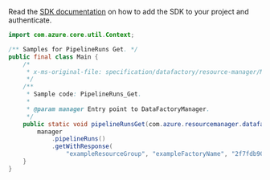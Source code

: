 Read the [SDK documentation](https://github.com/Azure/azure-sdk-for-java/blob/azure-resourcemanager-datafactory_1.0.0-beta.15/sdk/datafactory/azure-resourcemanager-datafactory/README.md) on how to add the SDK to your project and authenticate.

```java
import com.azure.core.util.Context;

/** Samples for PipelineRuns Get. */
public final class Main {
    /*
     * x-ms-original-file: specification/datafactory/resource-manager/Microsoft.DataFactory/stable/2018-06-01/examples/PipelineRuns_Get.json
     */
    /**
     * Sample code: PipelineRuns_Get.
     *
     * @param manager Entry point to DataFactoryManager.
     */
    public static void pipelineRunsGet(com.azure.resourcemanager.datafactory.DataFactoryManager manager) {
        manager
            .pipelineRuns()
            .getWithResponse(
                "exampleResourceGroup", "exampleFactoryName", "2f7fdb90-5df1-4b8e-ac2f-064cfa58202b", Context.NONE);
    }
}
```
